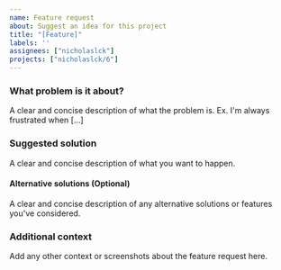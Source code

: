 ```yaml
---
name: Feature request
about: Suggest an idea for this project
title: "[Feature]"
labels: ''
assignees: ["nicholaslck"]
projects: ["nicholaslck/6"]
---
```


### What problem is it about?
A clear and concise description of what the problem is. Ex. I'm always frustrated when [...]

### Suggested solution
A clear and concise description of what you want to happen.

#### Alternative solutions (Optional)
A clear and concise description of any alternative solutions or features you've considered.

### Additional context
Add any other context or screenshots about the feature request here.
